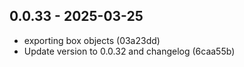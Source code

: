 ## 0.0.33 - 2025-03-25

* exporting box objects (03a23dd)
* Update version to 0.0.32 and changelog (6caa55b)